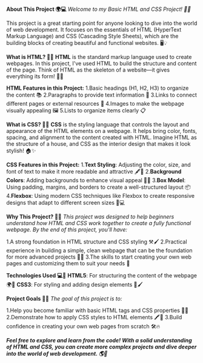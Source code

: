 **About This Project 🌍💻**
_Welcome to my Basic HTML and CSS Project! 🚀🎨_

This project is a great starting point for anyone looking to dive into the world of web development. It focuses on the essentials of HTML (HyperText Markup Language) and CSS (Cascading Style Sheets), which are the building blocks of creating beautiful and functional websites. 🖥️💡


**What is HTML? 📝🔧**
**HTML** is the standard markup language used to create webpages. In this project, I've used HTML to build the structure and content of the page. Think of HTML as the skeleton of a website—it gives everything its form! 🦴💬

**HTML Features in this Project:**
1.Basic headings (H1, H2, H3) to organize the content 📚
2.Paragraphs to provide text information 📑
3.Links to connect different pages or external resources 🔗
4.Images to make the webpage visually appealing 🖼️
5.Lists to organize items clearly 📋


**What is CSS? 🎨💅**
**CSS** is the styling language that controls the layout and appearance of the HTML elements on a webpage. It helps bring color, fonts, spacing, and alignment to the content created with HTML. Imagine HTML as the structure of a house, and CSS as the interior design that makes it look stylish! 🏠✨


**CSS Features in this Project:**
1.**Text Styling**: Adjusting the color, size, and font of text to make it more readable and attractive 🖋️🎨
2.**Background Colors**: Adding backgrounds to enhance visual appeal 🎨🖤
3.**Box Model**: Using padding, margins, and borders to create a well-structured layout 📦
4.**Flexbox**: Using modern CSS techniques like Flexbox to create responsive designs that adapt to different screen sizes 📱💻


**Why This Project? 🤔🌱**
_This project was designed to help beginners understand how HTML and CSS work together to create a fully functional webpage. By the end of this project, you'll have:_

1.A strong foundation in HTML structure and CSS styling ⚒️🖌️
2.Practical experience in building a simple, clean webpage that can be the foundation for more advanced projects 💪🌟
3.The skills to start creating your own web pages and customizing them to suit your needs 🎉


**Technologies Used 💻🔧**
**HTML5**: For structuring the content of the webpage 🌍📝
**CSS3**: For styling and adding design elements 🎨🖌️


**Project Goals 🎯🚀**
_The goal of this project is to:_

1.Help you become familiar with basic HTML tags and CSS properties 🏅🔑
2.Demonstrate how to apply CSS styles to HTML elements 🖍️📄
3.Build confidence in creating your own web pages from scratch 🛠️🔥


**_Feel free to explore and learn from the code! With a solid understanding of HTML and CSS, you can create more complex projects and dive deeper into the world of web development. 🌎🌟_**


